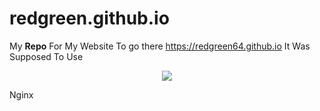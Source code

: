 # redgreen.github.io
My <b>Repo</b> For My Website
To go there https://redgreen64.github.io
It Was Supposed To Use <p align="center">
  <a href="https://skillicons.dev">
    <img src="https://skillicons.dev/icons?i=nginx," />
  </a>
</p>
Nginx
